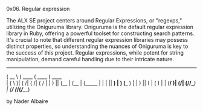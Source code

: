 0x06. Regular expression


The ALX SE project centers around Regular Expressions, or "regexps," utilizing the Oniguruma library. Oniguruma is the default regular expression library in Ruby, offering a powerful toolset for constructing search patterns. It's crucial to note that different regular expression libraries may possess distinct properties, so understanding the nuances of Oniguruma is key to the success of this project. Regular expressions, while potent for string manipulation, demand careful handling due to their intricate nature.




 ______   _______  _______  _______ 
(  __  \ (  ____ \(  ____ \(  ____ \
| (  \  )| (    \/| (    \/| (    \/
| |   ) || (__    | (__    | (_____ 
| |   | ||  __)   |  __)   (_____  )
| |   ) || (      | (            ) |
| (__/  )| (____/\| (____/\/\____) |
(______/ (_______/(_______/\_______)




by Nader Albaire 

